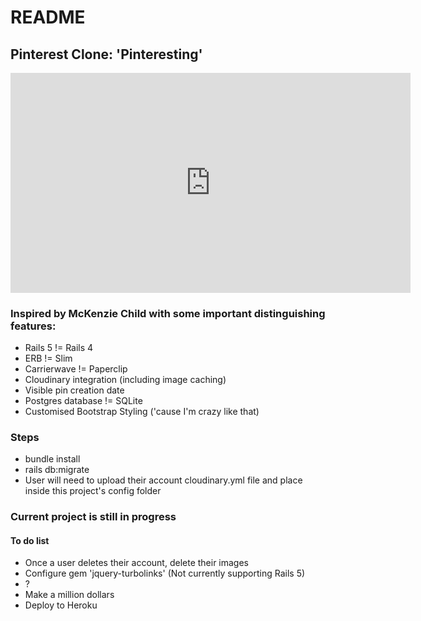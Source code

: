 # README

## Pinterest Clone: 'Pinteresting'
<iframe src='https://gfycat.com/ifr/OfficialDistortedGrunion' frameborder='0' scrolling='no' width='640' height='351.64835164835165' allowfullscreen></iframe>

### Inspired by McKenzie Child with some important distinguishing features:
- Rails 5 != Rails 4
- ERB != Slim
- Carrierwave != Paperclip
- Cloudinary integration (including image caching)
- Visible pin creation date
- Postgres database != SQLite
- Customised Bootstrap Styling ('cause I'm crazy like that)

### Steps
- bundle install
- rails db:migrate
- User will need to upload their account cloudinary.yml file and place inside this project's config folder

### Current project is still in progress
#### To do list
- Once a user deletes their account, delete their images
- Configure gem 'jquery-turbolinks' (Not currently supporting Rails 5)
- ?
- Make a million dollars
- Deploy to Heroku
